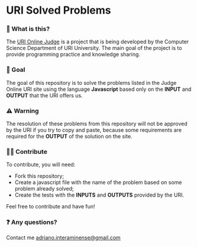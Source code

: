 # URI Solved Problems

### 🤷‍ What is this?

The [URI Online Judge](https://www.urionlinejudge.com.br) is a project that is being developed by the Computer Science Department of URI University. The main goal of the project is to provide programming practice and knowledge sharing.

### 👊 Goal

The goal of this repository is to solve the problems listed in the Judge Online URI site using the language **Javascript** based only on the **INPUT** and **OUTPUT** that the URI offers us.

### ⚠️ Warning

The resolution of these problems from this repository will not be approved by the URI if you try to copy and paste, because some requirements are required for the **OUTPUT** of the solution on the site.

### 👨‍💻 Contribute

To contribute, you will need:

* Fork this repository;
* Create a javascript file with the name of the problem based on some problem already solved;
* Create the tests with the **INPUTS** and **OUTPUTS** provided by the URI.

Feel free to contribute and have fun!

### ❓ Any questions?

Contact me adriano.interaminense@gmail.com